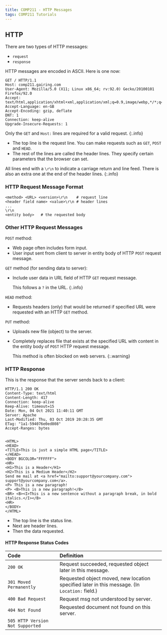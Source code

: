 ```yaml
---
title: COMP211 - HTTP Messages
tags: COMP211 Tutorials
---
```

## HTTP
There are two types of HTTP messages:

* `request`
* `response`

HTTP messages are encoded in ASCII. Here is one now:

```HTTP
GET / HTTP/1.1
Host: comp211.gairing.com
User-Agent: Mozilla/5.0 (X11; Linux x86_64; rv:92.0) Gecko/20100101 Firefox/92.0
Accept: text/html,application/xhtml+xml,application/xml;q=0.9,image/webp,*/*;q=0.8
Accept-Language: en-GB
Accept-Encoding: gzip, deflate
DNT: 1
Connection: keep-alive
Upgrade-Insecure-Requests: 1
```

Only the `GET` and `Host:` lines are required for a valid request.
{:.info}

* The top line is the request line. You can make requests such as `GET`, `POST` and `HEAD`.
* The rest of the lines are called the header lines. They specify certain parameters that the browser can set.

All lines end with a `\r\n` to indicate a carriage return and line feed. There is also an extra one at the end of the header lines.
{:.info}

### HTTP Request Message Format

```
<method> <URL> <version>\r\n	# request line
<header field name> <value>\r\n	# header lines
...
\r\n
<entity body>	# the requested body
```

### Other HTTP Request Messages
`POST` method:

* Web page often includes form input.
* User input sent from client to server in entity body of HTTP `POST` request message.

`GET` method (for sending data to server):

* Include user data in URL field of HTTP `GET` request message.
	
	This follows a `?` in the URL.
	{:.info}

`HEAD` method:

* Requests headers (only) that would be returned if specified URL were requested with an HTTP `GET` method.

`PUT` method:

* Uploads new file (object) to the server.
* Completely replaces file that exists at the specified URL with content in the entity body of `POST` HTTP request message.

	This method is often blocked on web servers.
	{:.warning}
	
### HTTP Response
This is the response that the server sends back to a client:

```HTTP
HTTP/1.1 200 OK
Content-Type: text/html
Content-Length: 417
Connection: keep-alive
Keep-Alive: timeout=15
Date: Mon, 04 Oct 2021 11:40:11 GMT
Server: Apache
Last-Modified: Thu, 03 Oct 2019 20:28:35 GMT
ETag: "1a1-594076e0ed808"
Accept-Ranges: bytes


<HTML>
<HEAD>
<TITLE>This is just a simple HTML page</TITLE>
</HEAD>
<BODY BGCOLOR="FFFFFF">
<HR>
<H1>This is a Header</H1>
<H2>This is a Medium Header</H2>
Send me mail at <a href="mailto:support@yourcompany.com">
support@yourcompany.com</a>.
<P> This is a new paragraph!
<P> <B>This is a new paragraph!</B>
<BR> <B><I>This is a new sentence without a paragraph break, in bold
italics.</I></B>
<HR>
</BODY>
</HTML>
```

* The top line is the status line.
* Next are header lines.
* Then the data requested.

#### HTTP Response Status Codes

| Code | Definition |
| :-- | :-- |
| `200 OK` | Request succeeded, requested object later in this message. |
| `301 Moved Permanently` | Requested object moved, new location specified later in this message. (In `Location:` field.) |
| `400 Bad Request` | Request msg not understood by server. |
| `404 Not Found` | Requested document not found on this server. |
| `505 HTTP Version Not Supported` | |